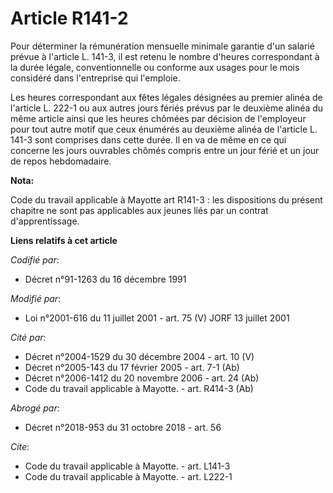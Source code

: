 # Article R141-2

Pour déterminer la rémunération mensuelle minimale garantie d'un salarié prévue à l'article L. 141-3, il est retenu le nombre
d'heures correspondant à la durée légale, conventionnelle ou conforme aux usages pour le mois considéré dans l'entreprise qui
l'emploie. 

Les heures correspondant aux fêtes légales désignées au premier alinéa de l'article L. 222-1 ou aux autres jours fériés
prévus par le deuxième alinéa du même article ainsi que les heures chômées par décision de l'employeur pour tout autre motif
que ceux énumérés au deuxième alinéa de l'article L. 141-3 sont comprises dans cette durée. Il en va de même en ce qui
concerne les jours ouvrables chômés compris entre un jour férié et un jour de repos hebdomadaire.

**Nota:**

Code du travail applicable à Mayotte art R141-3 : les dispositions du présent chapitre ne sont pas applicables aux jeunes
liés par un contrat d'apprentissage.

**Liens relatifs à cet article**

_Codifié par_:

  - Décret n°91-1263 du 16 décembre 1991

_Modifié par_:

  - Loi n°2001-616 du 11 juillet 2001 - art. 75 (V) JORF 13 juillet 2001

_Cité par_:

  - Décret n°2004-1529 du 30 décembre 2004 - art. 10 (V)
  - Décret n°2005-143 du 17 février 2005 - art. 7-1 (Ab)
  - Décret n°2006-1412 du 20 novembre 2006 - art. 24 (Ab)
  - Code du travail applicable à Mayotte. - art. R414-3 (Ab)

_Abrogé par_:

  - Décret n°2018-953 du 31 octobre 2018 - art. 56

_Cite_:

  - Code du travail applicable à Mayotte. - art. L141-3
  - Code du travail applicable à Mayotte. - art. L222-1
